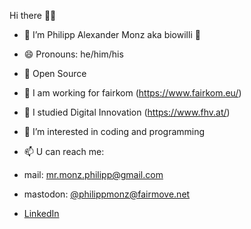 Hi there 👋🌞

- 🍉 I’m Philipp Alexander Monz aka biowilli 🍉
- 😄 Pronouns: he/him/his
- 💞️ Open Source
- 🏢 I am working for fairkom (https://www.fairkom.eu/)
- 📐 I studied Digital Innovation (https://www.fhv.at/)
- 👀 I’m interested in coding and programming

- 📫 U can reach me: 
- mail: mr.monz.philipp@gmail.com
- mastodon: [@philippmonz@fairmove.net](https://fairmove.net/@philippmonz)
- [LinkedIn](https://at.linkedin.com/in/philipp-monz-8a281a16b)

<!---
biowilli/biowilli is a ✨ special ✨ repository because its `README.md` (this file) appears on your GitHub profile.
You can click the Preview link to take a look at your changes.
--->
